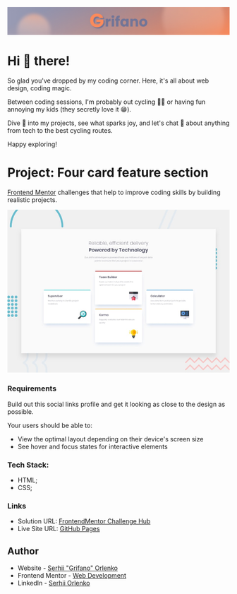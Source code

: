 ![](/assets/Banner.jpg)

# Hi 👋 there!

So glad you've dropped by my coding corner. Here, it's all about web design,
coding magic.

Between coding sessions, I'm probably out cycling 🚴‍♂️ or having fun annoying my
kids (they secretly love it 😁).

Dive 👀 into my projects, see what sparks joy, and let's chat 💬 about anything
from tech to the best cycling routes.

Happy exploring!

# Project: Four card feature section

[Frontend Mentor](https://www.frontendmentor.io) challenges that help to improve
coding skills by building realistic projects.

![](./assets/preview.jpg)

### Requirements

Build out this social links profile and get it looking as close to the design as
possible.

Your users should be able to:

- View the optimal layout depending on their device's screen size
- See hover and focus states for interactive elements

### Tech Stack:

- HTML;
- CSS;

### Links

- Solution URL:
  [FrontendMentor Challenge Hub](https://www.frontendmentor.io/challenges/four-card-feature-section-weK1eFYK)
- Live Site URL: [GitHub Pages](https://grifano.github.io/fm-06-four-card/)

## Author

- Website - [Serhii "Grifano" Orlenko](https://www.grifano.com)
- Frontend Mentor -
  [Web Development](https://www.frontendmentor.io/profile/grifano)
- LinkedIn - [Serhii Orlenko](https://www.linkedin.com/in/grifano/)
